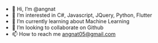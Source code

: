- 👋 Hi, I’m @angnat
- 👀 I’m interested in C#, Javascript, JQuery, Python, Flutter
- 🌱 I’m currently learning about Machine Learning
- 💞️ I’m looking to collaborate on Github
- 📫 How to reach me angnat05@gmail.com

<!---
angnat/angnat is a ✨ special ✨ repository because its `README.md` (this file) appears on your GitHub profile.
You can click the Preview link to take a look at your changes.
--->
